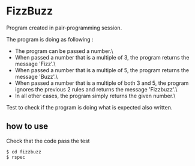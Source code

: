 # FizzBuzz #

Program created in pair-programming session.

The program is doing as following :

- The program can be passed a number.\
- When passed a number that is a multiple of 3, the program returns the message 'Fizz'.\
- When passed a number that is a multiple of 5, the program returns the message 'Buzz'.\
- When passed a number that is a multiple of both 3 and 5, the program ignores the previous 2 rules and returns the message 'Fizzbuzz'.\
- In all other cases, the program simply returns the given number.\

Test to check if the program is doing what is expected also written.

## how to use ##

Check that the code pass the test

```shell
$ cd fizzbuzz
$ rspec
```